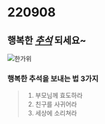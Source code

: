 # 220908
## 행복한 [*추석*](https://search.pstatic.net/common/?src=http%3A%2F%2Fblogfiles.naver.net%2FMjAyMjA5MDFfNjYg%2FMDAxNjYyMDA0MTc2MTc2.B2ARYSfTEA3Miq9yKmFm2SUgN6yTaS98iGkwZrYfefIg.jGgUg7mFHzonuQv3JSaIf0tz6gGlWGBNdgZTDl4q0C0g.JPEG.idbdbdbi%2Fz3683580418722_8893df568831f1fbedb9078dc94603d2.jpg&type=sc960_832) 되세요~
![한가위](https://search.pstatic.net/common/?src=http%3A%2F%2Fblogfiles.naver.net%2FMjAyMjA4MjNfMTIw%2FMDAxNjYxMjI4ODI3NzM3.oLOMOTJBT3LPksjZbrxORLGqQmAgjJf2-9ILZAlE18cg.40CHwYFCou_ZYRlux4qbYMAKiLcLZK5h9ZCUMh5Vp5Yg.JPEG.kds00264%2F%25B4%25D9%25BF%25EE%25B7%25CE%25B5%25E5%25C6%25C4%25C0%25CF.jpg&type=sc960_832)

### 행복한 추석을 보내는 법 3가지
> 1. 부모님께 효도하라
> 2. 친구를 사귀어라
> 3. 세상에 소리쳐라 
